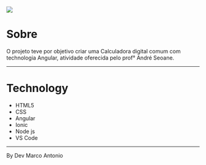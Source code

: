 <h1><img src="https://github.com/devMarcoAntonio/angular-calculadora/tree/master/imagem.png"></h1>

# Sobre 
O projeto teve por objetivo criar uma Calculadora digital comum com  technologia Angular, atividade oferecida pelo prof° André Seoane.

___
# Technology

- HTML5
- CSS
- Angular
- Ionic
- Node js
- VS Code 

___
By Dev Marco Antonio 
